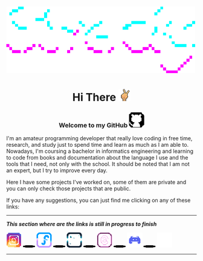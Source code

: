 ![Stredhy.gif](gifs/Stredhy.gif)


<center>

# Hi There ![hand.gif](gifs/hand.gif)

### Welcome to my GitHub ![github-icon.gif](gifs/github-icon.gif)

</center>

I'm an amateur programming developer that really love coding in free time, research, and study just to spend time and learn as much as I am able to.
Nowadays, I'm coursing a bachelor in informatics engineering and learning to code from books and documentation about the language I use and the tools that I need, not only with the school. 
It should be noted that I am not an expert, but I try to improve every day.

Here I have some projects I've worked on, some of them are private and you can only check those projects that are public.

If you have any suggestions, you can just find me clicking on any of these links:

***

**___This section where are the links is still in progress to finish___**

[![instagram-icon.gif](gifs/instagram-icon.gif)](#)
<img src="gifs/load-bar.gif" alt="load-bar.gif">
[![facebook-icon.png](gifs/facebook-icon.gif)](#)
<img src="gifs/load-bar.gif" alt="load-bar.gif">
[![x-icon.gif](gifs/x-icon.gif)](#)
<img src="gifs/load-bar.gif" alt="load-bar.gif">
[![threads-icon.gif](gifs/threads-icon.gif)](#)
<img src="gifs/load-bar.gif" alt="load-bar.gif">
[![discord-icon.gif](gifs/discord-icon.gif)](#)
<img src="gifs/load-bar.gif" alt="load-bar.gif">
[![telegram-icon.gif](gifs/telegram-icon.gif)](#)

***

